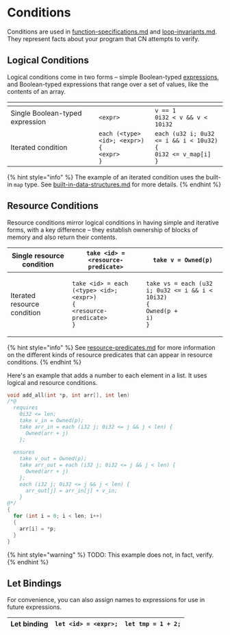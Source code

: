 # Conditions

Conditions are used in [function-specifications.md](specifications/function-specifications.md "mention") and [loop-invariants.md](specifications/loop-invariants.md "mention").  They represent facts about your program that CN attempts to verify.

## Logical Conditions

Logical conditions come in two forms – simple Boolean-typed [expressions](expressions/ "mention"), and Boolean-typed expressions that range over a set of values, like the contents of an array.

<table data-header-hidden><thead><tr><th width="190"></th><th></th><th></th></tr></thead><tbody><tr><td>Single Boolean-typed expression</td><td><code>&#x3C;expr></code></td><td><code>v == 1</code><br><code>0i32 &#x3C; v &#x26;&#x26; v &#x3C; 10i32</code></td></tr><tr><td>Iterated condition</td><td><code>each (&#x3C;type> &#x3C;id>; &#x3C;expr>)</code><br><code>{</code><br>  <code>&#x3C;expr></code><br><code>}</code></td><td><code>each (u32 i; 0u32 &#x3C;= i &#x26;&#x26; i &#x3C; 10u32)</code><br><code>{</code><br>  <code>0i32 &#x3C;= v_map[i]</code><br><code>}</code></td></tr></tbody></table>

{% hint style="info" %}
The example of an iterated condition uses the built-in `map` type.  See [built-in-data-structures.md](expressions/built-in-data-structures.md "mention") for more details.
{% endhint %}

## Resource Conditions

Resource conditions mirror logical conditions in having simple and iterative forms, with a key difference – they establish ownership of blocks of memory and also return their contents.

| Single resource condition   | `take <id> = <resource-predicate>`                                                                                                                             | `take v = Owned(p)`                                                                                                                                       |
| --------------------------- | -------------------------------------------------------------------------------------------------------------------------------------------------------------- | --------------------------------------------------------------------------------------------------------------------------------------------------------- |
| Iterated resource condition | <p><code>take &#x3C;id> = each (&#x3C;type> &#x3C;id>; &#x3C;expr>)</code><br><code>{</code><br>  <code>&#x3C;resource-predicate></code><br><code>}</code></p> | <p><code>take vs = each (u32 i; 0u32 &#x3C;= i &#x26;&#x26; i &#x3C; 10i32)</code><br><code>{</code><br>  <code>Owned(p + i)</code><br><code>}</code></p> |

{% hint style="info" %}
See [resource-predicates.md](resource-predicates.md "mention") for more information on the different kinds of resource predicates that can appear in resource conditions.
{% endhint %}

&#x20;Here's an example that adds a number to each element in a list.  It uses logical and resource conditions.

```c
void add_all(int *p, int arr[], int len)
/*@
  requires
    0i32 <= len;
    take v_in = Owned(p);
    take arr_in = each (i32 j; 0i32 <= j && j < len) {
      Owned(arr + j)
    };
    
  ensures
    take v_out = Owned(p);
    take arr_out = each (i32 j; 0i32 <= j && j < len) {
      Owned(arr + j)
    };
    each (i32 j; 0i32 <= j && j < len) {
      arr_out[j] = arr_in[j] + v_in;
    }
@*/
{
  for (int i = 0; i < len; i++)
  {
    arr[i] = *p;
  }
}
```

{% hint style="warning" %}
TODO: This example does not, in fact, verify.
{% endhint %}

## Let Bindings

For convenience, you can also assign names to expressions for use in future expressions.

| Let binding | `let <id> = <expr>;` | `let tmp = 1 + 2;`  |
| ----------- | -------------------- | ------------------- |
